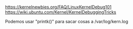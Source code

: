 https://kernelnewbies.org/FAQ/LinuxKernelDebug101
https://wiki.ubuntu.com/Kernel/KernelDebuggingTricks

Podemos usar "printk()" para sacar cosas a /var/log/kern.log
